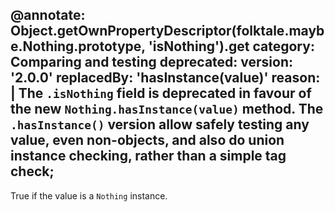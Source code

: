 @annotate: Object.getOwnPropertyDescriptor(folktale.maybe.Nothing.prototype, 'isNothing').get
category: Comparing and testing
deprecated:
  version: '2.0.0'
  replacedBy: 'hasInstance(value)'
  reason: |
    The `.isNothing` field is deprecated in favour of the new `Nothing.hasInstance(value)` method.
    The `.hasInstance()` version allow safely testing any value, even non-objects, and also
    do union instance checking, rather than a simple tag check;
---

True if the value is a `Nothing` instance.